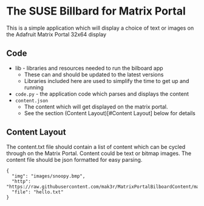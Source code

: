 # The SUSE Billbard for Matrix Portal
This is a simple application which will display a choice of text or images on the Adafruit Matrix Portal 32x64 display

## Code

* lib - libraries and resources needed to run the bilboard app
    - These can and should be updated to the latest versions 
    - Libraries included here are used to simplify the time to get up and running 
* `code.py` - the application code which parses and displays the content
* `content.json` 
    - The content which will get displayed on the matrix portal.
    - See the section (Content Layout)[#Content Layout] below for details

## Content Layout
The content.txt file should contain a list of content which can be cycled through on the Matrix Portal. Content could be text or bitmap images. The content file should be json formatted for easy parsing.

```
{
  "img": "images/snoopy.bmp",
  "http": "https://raw.githubusercontent.com/mak3r/MatrixPortalBilboardContent/main/hello.json",
  "file": "hello.txt"
}
```